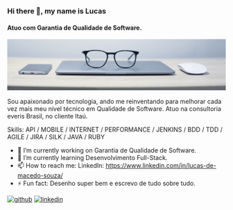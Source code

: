 ### Hi there 👋, my name is Lucas 
#### Atuo com Garantia de Qualidade de Software.
![Atuo com Garantia de Qualidade de Software.](https://raw.githubusercontent.com/praneeth-rdy/praneeth-rdy/master/assets/cover.jpg)

Sou apaixonado por tecnologia, ando me reinventando para melhorar cada vez mais meu nível técnico em Qualidade de Software. Atuo na consultoria everis Brasil, no cliente Itaú. 

Skills: API / MOBILE / INTERNET / PERFORMANCE / JENKINS / BDD / TDD / AGILE / JIRA / SILK / JAVA / RUBY

- 🔭 I’m currently working on Garantia de Qualidade de Software.
- 🌱 I’m currently learning Desenvolvimento Full-Stack.
- 📫 How to reach me: LinkedIn: https://www.linkedin.com/in/lucas-de-macedo-souza/ 
- ⚡ Fun fact: Desenho super bem e escrevo de tudo sobre tudo. 


[<img src='https://cdn.jsdelivr.net/npm/simple-icons@3.0.1/icons/github.svg' alt='github' height='40'>](https://github.com/https://github.com/LyncSoul)  [<img src='https://cdn.jsdelivr.net/npm/simple-icons@3.0.1/icons/linkedin.svg' alt='linkedin' height='40'>](https://www.linkedin.com/in/https://www.linkedin.com/in/lucas-de-macedo-souza//)  

